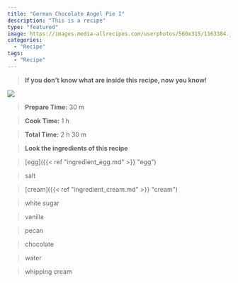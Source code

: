 ```yaml
---
title: "German Chocolate Angel Pie I"
description: "This is a recipe"
type: "featured"
image: https://images.media-allrecipes.com/userphotos/560x315/1163384.jpg
categories: 
  - "Recipe"
tags: 
  - "Recipe"
---
```



>**If you don't know what are inside this recipe, now you know!**

![](../images/Recipes-Banner.jpg)
> **Prepare Time:** 30 m


> **Cook Time:** 1 h


> **Total Time:** 2 h 30 m

> **Look the ingredients of this recipe**

> [egg]({{< ref "ingredient_egg.md" >}} "egg")

> salt

> [cream]({{< ref "ingredient_cream.md" >}} "cream")

> white sugar

> vanilla

> pecan

> chocolate

> water

> whipping cream

